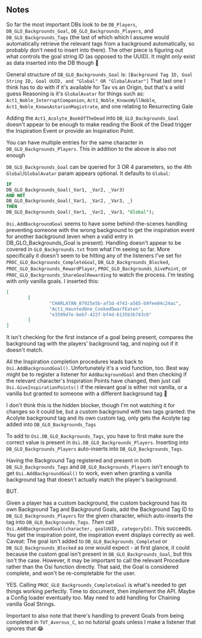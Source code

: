 ## Notes

So far the most important DBs look to be `DB_Players`, `DB_GLO_Backgrounds_Goal`, `DB_GLO_Backgrounds_Players`, and `DB_GLO_Backgrounds_Tags` (the last of which which I assume would automatically 
retrieve the relevant tags from a background automatically, so probably don't need to insert into there). The other piece is figuring out what controls the goal string ID (as opposed to 
the UUID). It might only exist as data inserted into the DB though 🤔

General structure of `DB_GLO_Backgrounds_Goal` is: `[Background Tag ID, Goal String ID, Goal UUID, and "Global" OR "GlobalAvatar"]`
That last one I think has to do with if it's available for Tav vs an Origin, but that's a wild guess
Reasoning is it's `GlobalAvatar` for things such as: `Act1_Noble_InterruptCompanion`, `Act1_Noble_KnowsWyllNoble`, `Act1_Noble_KnowsAstarionMagistrate`, and one relating to Resurrecting Gale

Adding the `Act1_Acolyte_BookOfTheDead` into `DB_GLO_Backgrounds_Goal` doesn't appear to be enough to make reading the Book of the Dead trigger the Inspiration Event or provide an Inspiration
Point.

You can have multiple entries for the same character in `DB_GLO_Backgrounds_Players`. This in addition to the above is also not enough

`DB_GLO_Backgrounds_Goal` can be queried for 3 OR 4 parameters, so the 4th `Global`/`GlobalAvatar` param appears optional. It defaults to `Global`:
```sql
IF
DB_GLO_Backgrounds_Goal(_Var1, _Var2, _Var3)
AND NOT
DB_GLO_Backgrounds_Goal(_Var1, _Var2, _Var3, _)
THEN
DB_GLO_Backgrounds_Goal(_Var1, _Var2, _Var3, "Global");
```

`Osi.AddBackgroundGoal` seems to have some behind-the-scenes handling preventing someone with the wrong background to get the inspiration event for another background (even when a valid
entry in DB_GLO_Backgrounds_Goal is present). Handling doesn't appear to be covered in `GLO_Backgrounds.txt` from what I'm seeing so far. More specifically it doesn't seem to be hitting
any of the listeners I've set for `PROC_GLO_Backgrounds_CompleteGoal`, `DB_GLO_Backgrounds_Blocked`, `PROC_GLO_Backgrounds_RewardPlayer`, `PROC_GLO_Backgrounds_GivePoint`, or
`PROC_GLO_Backgrounds_ShareGoalRewarding` to watch the process. I'm testing with only vanilla goals. I inserted this:
```json
[
        [
                "CHARLATAN_07925e5b-af3d-4743-a565-b9fee04c24ac",
                "Act1_HauntedOne_CookedDwarfEaten",
                "e3599d7e-beb7-422f-bf4d-6135b3b743c6"
        ]
]
```

It isn't checking for the first instance of a goal being present, compares the background tag with the players' background tag, and noping out if it doesn't match.

All the Inspiration completion procedures leads back to `Osi.AddBackgroundGoal()`.  Unfortunately it's a void function, too. Best way might be to register a listener for `AddBackgroundGoal`
and then checking if the relevant character's Inspiration Points have changed, then just call `Osi.GiveInspirationPoints()` if the relevant goal is either not vanilla, or a vanilla but
granted to someone with a different background tag 🤔

I don't think this is the hidden blocker, though I'm not watching it for changes so it could be, but a custom background with two tags granted: the Acolyte background tag and its own custom tag,
only gets the Acolyte tag added into `DB_GLO_Backgrounds_Tags`

To add to `Osi.DB_GLO_Backgrounds_Tags`, you have to first make sure the correct value is present in `Osi.DB_GLO_Backgrounds_Players`. Inserting into `DB_GLO_Backgrounds_Players` auto-inserts into `DB_GLO_Backgrounds_Tags`.

Having the Background Tag registered and present in both `DB_GLO_Backgrounds_Tags` and `DB_GLO_Backgrounds_Players` isn't enough to get `Osi.AddBackgroundGoal()` to work, even when granting a vanilla
background tag that doesn't actually match the player's background.

BUT.

Given a player has a custom background, the custom background has its own Background Tag and Background Goals, add the Background Tag ID to `DB_GLO_Backgrounds_Players` for the given character, which
auto-inserts the tag into `DB_GLO_Backgrounds_Tags`. _Then_ call `Osi.AddBackgroundGoal(character, goalUUID, categoryId)`. This succeeds. You get the inspiration point, the inspiration event displays
correctly as well. Caveat: The goal isn't added to `DB_GLO_Backgrounds_Completed` or `DB_GLO_Backgrounds_Blocked` as one would expect - at first glance, it could because the custom goal isn't present
in `DB_GLO_Backgrounds_Goal`, but this isn't the case. However, it may be important to call the relevant Procedure rather than the Osi function directly. That said, the Goal is considered complete, and
won't be re-completable for the user.

YES. Calling `PROC_GLO_Backgrounds_CompleteGoal` is what's needed to get things working perfectly. Time to document, then implement the API. Maybe a Config loader eventually too. May need to add handling
for Chaining vanilla Goal Strings.

Important to also note that there's handling to prevent Goals from being completed in `TUT_Avernus_C`, so no tutorial goals unless I make a listener that ignores that 😂
